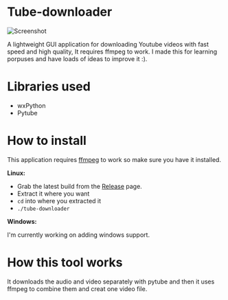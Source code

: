 # Tube-downloader
![Screenshot](https://github.com/This-Is-a-Username-lol/Tube-downloader/blob/main/Screenshot.png)

A lightweight GUI application for downloading Youtube videos with fast speed and high quality, It requires ffmpeg to work.
I made this for learning porpuses and have loads of ideas to improve it :).

# Libraries used
- wxPython
- Pytube
# How to install
This application requires [ffmpeg](https://www.ffmpeg.org/download.html) to work so make sure you have it installed.

**Linux:**

- Grab the latest build from the [Release](https://github.com/This-Is-a-Username-lol/Tube-downloader/releases) page.
- Extract it where you want
- ```cd``` into where you extracted it
- ```./tube-downloader```

**Windows:**

I'm currently working on adding windows support.

# How this tool works
It downloads the audio and video separately with pytube and then it uses ffmpeg to combine them and creat one video file.
